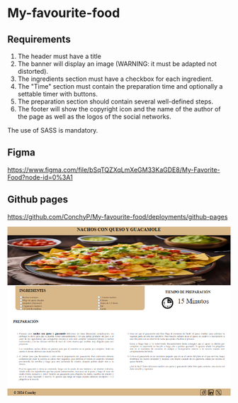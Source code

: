 # My-favourite-food

## Requirements 

1. The header must have a title
2. The banner will display an image (WARNING: it must be adapted not distorted).
3. The ingredients section must have a checkbox for each ingredient.
4. The "Time" section must contain the preparation time and optionally a settable timer with buttons.
5. The preparation section should contain several well-defined steps.
6. The footer will show the copyright icon and the name of the author of the page as well as the logos of the social networks.

The use of SASS is mandatory.

## Figma

https://www.figma.com/file/bSqTQZXqLmXeGM33KaGDE8/My-Favorite-Food?node-id=0%3A1

## Github pages

https://github.com/ConchyP/My-favourite-food/deployments/github-pages


<img src="/public/assets/image/Captura de pantalla 2024-06-16 202654.png">

